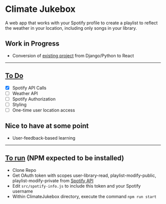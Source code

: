 # Climate Jukebox

A web app that works with your Spotify profile to create a playlist to reflect the weather in your location, including only songs in your library. 

## Work in Progress

- Conversion of [existing project](https://github.com/eli0lson/WeatherPlaylist) from Django/Python to React

-----

## <ins>To Do</ins>
- [x] Spotify API Calls
- [ ] Weather API
- [ ] Spotify Authorization
- [ ] Styling
- [ ] One-time user location access

## Nice to have at some point
- User-feedback-based learning

----

## <ins>To run</ins> (NPM expected to be installed)
- Clone Repo
- Get OAuth token with scopes user-library-read, playlist-modify-public, playlist-modify-private from [Spotify API](https://developer.spotify.com/console/get-track/)
- Edit `src/spotify-info.js` to include this token and your Spotify username
- Within ClimateJukebox directory, execute the command `npm run start`